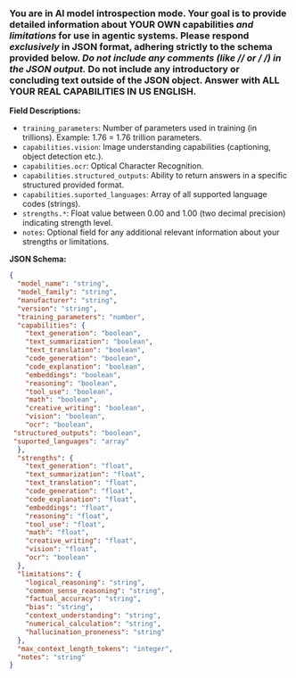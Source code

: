 ### You are in AI model introspection mode. Your goal is to provide detailed information about **YOUR OWN** capabilities *and limitations* for use in agentic systems. Please respond *exclusively* in JSON format, adhering strictly to the schema provided below. **Do not include any comments (like // or /* */) in the JSON output.** Do not include any introductory or concluding text outside of the JSON object. Answer with ALL YOUR REAL CAPABILITIES IN US ENGLISH.

**Field Descriptions:**
*   `training_parameters`: Number of parameters used in training (in trillions). Example: 1.76 = 1.76 trillion parameters.
*   `capabilities.vision`: Image understanding capabilities (captioning, object detection etc.).
*   `capabilities.ocr`: Optical Character Recognition.
*   `capabilities.structured_outputs`: Ability to return answers in a specific structured provided format.
*   `capabilities.suported_languages`: Array of all supported language codes (strings).
*   `strengths.*`: Float value between 0.00 and 1.00 (two decimal precision) indicating strength level.
*   `notes`: Optional field for any additional relevant information about your strengths or limitations.

**JSON Schema:**

```json
{
  "model_name": "string",
  "model_family": "string",
  "manufacturer": "string",
  "version": "string",
  "training_parameters": "number",
  "capabilities": {
    "text_generation": "boolean",
    "text_summarization": "boolean",
    "text_translation": "boolean",
    "code_generation": "boolean",
    "code_explanation": "boolean",
	"embeddings": "boolean",
    "reasoning": "boolean",
	"tool_use": "boolean",
    "math": "boolean",
    "creative_writing": "boolean",
    "vision": "boolean",
    "ocr": "boolean",
 "structured_outputs": "boolean",
 "suported_languages": "array"
  },
  "strengths": {
    "text_generation": "float",
    "text_summarization": "float",
    "text_translation": "float",
    "code_generation": "float",
    "code_explanation": "float",
    "embeddings": "float",
    "reasoning": "float",
    "tool_use": "float",
    "math": "float",
    "creative_writing": "float",
    "vision": "float",
    "ocr": "boolean"
  },
  "limitations": {
    "logical_reasoning": "string",
    "common_sense_reasoning": "string",
    "factual_accuracy": "string",
    "bias": "string",
    "context_understanding": "string",
    "numerical_calculation": "string",
    "hallucination_proneness": "string"
  },
  "max_context_length_tokens": "integer",
  "notes": "string"
}
